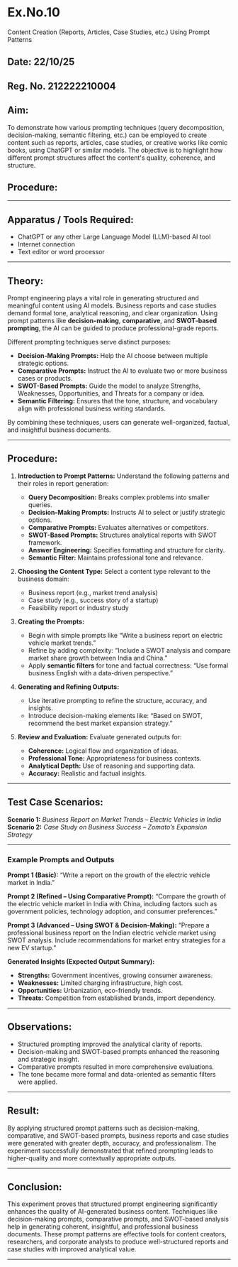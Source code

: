 # Ex.No.10
Content Creation (Reports, Articles, Case Studies, etc.) Using Prompt Patterns

## Date: 22/10/25
## Reg. No. 212222210004

## Aim:
To demonstrate how various prompting techniques (query decomposition, decision-making, semantic filtering, etc.) can be employed to create content such as reports, articles, case studies, or creative works like comic books, using ChatGPT or similar models. The objective is to highlight how different prompt structures affect the content's quality, coherence, and structure.

## Procedure:
---

## **Apparatus / Tools Required:**

* ChatGPT or any other Large Language Model (LLM)-based AI tool
* Internet connection
* Text editor or word processor

---

## **Theory:**

Prompt engineering plays a vital role in generating structured and meaningful content using AI models. Business reports and case studies demand formal tone, analytical reasoning, and clear organization. Using prompt patterns like **decision-making**, **comparative**, and **SWOT-based prompting**, the AI can be guided to produce professional-grade reports.

Different prompting techniques serve distinct purposes:

* **Decision-Making Prompts:** Help the AI choose between multiple strategic options.
* **Comparative Prompts:** Instruct the AI to evaluate two or more business cases or products.
* **SWOT-Based Prompts:** Guide the model to analyze Strengths, Weaknesses, Opportunities, and Threats for a company or idea.
* **Semantic Filtering:** Ensures that the tone, structure, and vocabulary align with professional business writing standards.

By combining these techniques, users can generate well-organized, factual, and insightful business documents.

---

## **Procedure:**

1. **Introduction to Prompt Patterns:**
   Understand the following patterns and their roles in report generation:

   * **Query Decomposition:** Breaks complex problems into smaller queries.
   * **Decision-Making Prompts:** Instructs AI to select or justify strategic options.
   * **Comparative Prompts:** Evaluates alternatives or competitors.
   * **SWOT-Based Prompts:** Structures analytical reports with SWOT framework.
   * **Answer Engineering:** Specifies formatting and structure for clarity.
   * **Semantic Filter:** Maintains professional tone and relevance.

2. **Choosing the Content Type:**
   Select a content type relevant to the business domain:

   * Business report (e.g., market trend analysis)
   * Case study (e.g., success story of a startup)
   * Feasibility report or industry study

3. **Creating the Prompts:**

   * Begin with simple prompts like “Write a business report on electric vehicle market trends.”
   * Refine by adding complexity: “Include a SWOT analysis and compare market share growth between India and China.”
   * Apply **semantic filters** for tone and factual correctness: “Use formal business English with a data-driven perspective.”

4. **Generating and Refining Outputs:**

   * Use iterative prompting to refine the structure, accuracy, and insights.
   * Introduce decision-making elements like: “Based on SWOT, recommend the best market expansion strategy.”

5. **Review and Evaluation:**
   Evaluate generated outputs for:

   * **Coherence:** Logical flow and organization of ideas.
   * **Professional Tone:** Appropriateness for business contexts.
   * **Analytical Depth:** Use of reasoning and supporting data.
   * **Accuracy:** Realistic and factual insights.

---

## **Test Case Scenarios:**

**Scenario 1:** *Business Report on Market Trends – Electric Vehicles in India*
**Scenario 2:** *Case Study on Business Success – Zomato’s Expansion Strategy*

---

### **Example Prompts and Outputs**

**Prompt 1 (Basic):**
“Write a report on the growth of the electric vehicle market in India.”

**Prompt 2 (Refined – Using Comparative Prompt):**
“Compare the growth of the electric vehicle market in India with China, including factors such as government policies, technology adoption, and consumer preferences.”

**Prompt 3 (Advanced – Using SWOT & Decision-Making):**
“Prepare a professional business report on the Indian electric vehicle market using SWOT analysis. Include recommendations for market entry strategies for a new EV startup.”

**Generated Insights (Expected Output Summary):**

* **Strengths:** Government incentives, growing consumer awareness.
* **Weaknesses:** Limited charging infrastructure, high cost.
* **Opportunities:** Urbanization, eco-friendly trends.
* **Threats:** Competition from established brands, import dependency.

---

## **Observations:**

* Structured prompting improved the analytical clarity of reports.
* Decision-making and SWOT-based prompts enhanced the reasoning and strategic insight.
* Comparative prompts resulted in more comprehensive evaluations.
* The tone became more formal and data-oriented as semantic filters were applied.

---

## **Result:**

By applying structured prompt patterns such as decision-making, comparative, and SWOT-based prompts, business reports and case studies were generated with greater depth, accuracy, and professionalism. The experiment successfully demonstrated that refined prompting leads to higher-quality and more contextually appropriate outputs.

---

## **Conclusion:**

This experiment proves that structured prompt engineering significantly enhances the quality of AI-generated business content. Techniques like decision-making prompts, comparative prompts, and SWOT-based analysis help in generating coherent, insightful, and professional business documents. These prompt patterns are effective tools for content creators, researchers, and corporate analysts to produce well-structured reports and case studies with improved analytical value.

---


